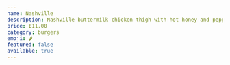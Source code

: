 ```yaml
---
name: Nashville
description: Nashville buttermilk chicken thigh with hot honey and pepper pearl slaw
price: £11.00
category: burgers
emoji: 🌶️
featured: false
available: true
---
```

